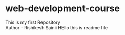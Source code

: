 # web-development-course
This is my first Repository
<br>
Author - Rishikesh Sainii
HEllo this is readme file